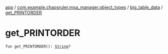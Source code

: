 [app](../../index.md) / [com.example.chaosruler.msa_manager.object_types](../index.md) / [big_table_data](index.md) / [get_PRINTORDER](.)

# get_PRINTORDER

`fun get_PRINTORDER(): `[`String`](https://kotlinlang.org/api/latest/jvm/stdlib/kotlin/-string/index.html)`?`
